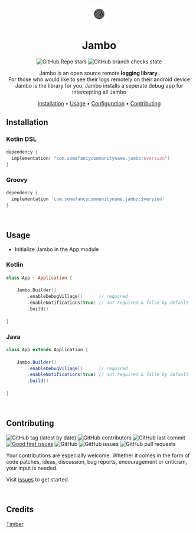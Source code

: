 <!-- markdownlint-configure-file {
  "MD013": {
    "code_blocks": false,
    "tables": false
  },
  "MD033": false,
  "MD041": false
} -->

<div align="center">

<p align="center"><img width=10% src="/images/logo.png"></p>

# Jambo

![GitHub Repo stars](https://img.shields.io:/github/stars/MamboBryan/poetree?style=for-the-badge) ![GitHub branch checks state](https://img.shields.io:/github/checks-status/MamboBryan/poetree/develop?style=for-the-badge)


Jambo is an open source remote **logging library**. <br/>
For those who would like to see their logs remotely on their android device Jambo is the library for you. Jambo installs a seperate debug app for intercepting all Jambo 

[Installation](#installation) •
[Usage](#usage) •
[Configuration](#configuration) •
[Contributing](#contributing)

</div>

## Installation

### Kotlin DSL

```kotlin
dependency {
  implementation( "com.somefancycommunityname.jambo:$version")
} 
```

### Groovy
```groovy
dependency {
  implementation 'com.somefancycommunityname.jambo:$version'
} 
```

<br/>

## Usage

- Initialize Jambo in the App module

### Kotlin
```kotlin
class App : Application {

    Jambo.Builder()
        .enableDebugVillage()      // required
        .enableNotifications(true) // not required & false by default 
        .build()

}
```

### Java
```java
class App extends Application {

    Jambo.Builder()
        .enableDebugVillage()      // required
        .enableNotifications(true) // not required & false by default 
        .build()

}
```
<br/>

## Contributing

![GitHub tag (latest by date)](https://img.shields.io:/github/v/tag/MamboBryan/jambo?style=for-the-badge)
![GitHub contributors](https://img.shields.io:/github/contributors/MamboBryan/jambo?style=for-the-badge) ![GitHub last commit](https://img.shields.io:/github/last-commit/MamboBryan/jambo?style=for-the-badge) [![Good first issues](https://img.shields.io/github/issues/MamboBryan/jambo/good%20first%20issue?style=for-the-badge)](https://github.com/MamboBryan/jambo/issues?q=is%3Aissue+is%3Aopen+label%3A%22good+first+issue%22) ![GitHub](https://img.shields.io:/github/license/MamboBryan/jambo?style=for-the-badge) ![GitHub issues](https://img.shields.io:/github/issues-raw/MamboBryan/jambo?style=for-the-badge) ![GitHub pull requests](https://img.shields.io:/github/issues-pr/MamboBryan/jambo?style=for-the-badge) 

Your contributions are especially welcome.
Whether it comes in the form of code patches, ideas, discussion, bug reports, encouragement or criticism, your input is needed.

Visit [issues](https://github.com/MamboBryan/jambo/issues) to get started.

<br/>

## Credits
[Timber](https://github.com/JakeWharton/timber)